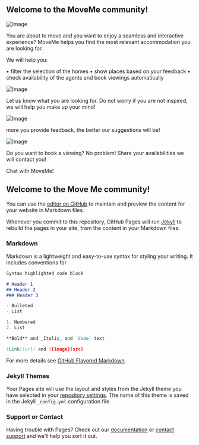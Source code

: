 ## Welcome to the MoveMe community!

![Image](http://image.noelshack.com/fichiers/2018/37/5/1536933360-moveme-circle.png) 

You are about to move and you want to enjoy a seamless and interactive experience? MoveMe helps you find the most relevant accommodation you are looking for. 

We will help you:

•	filter the selection of the homes
•	show places based on your feedback
•	check availability of the agents and book viewings automatically
 

![Image](http://image.noelshack.com/fichiers/2018/37/5/1536938384-picture1.jpg) 

Let us know what you are looking for. 
Do not worry if you are not inspired, we will help you make up your mind! 

![Image](http://image.noelshack.com/fichiers/2018/37/5/1536938432-picture3.jpg) 

more you provide feedback, the better our suggestions will be!

![Image](http://image.noelshack.com/fichiers/2018/37/5/1536938426-picture2.jpg) 

Do you want to book a viewing?  No problem! Share your availabilities we will contact you!

Chat with MoveMe!


## Welcome to the Move Me community!

You can use the [editor on GitHub](https://github.com/smritigarga92/MoveMe/edit/master/index.md) to maintain and preview the content for your website in Markdown files.

Whenever you commit to this repository, GitHub Pages will run [Jekyll](https://jekyllrb.com/) to rebuild the pages in your site, from the content in your Markdown files.

### Markdown

Markdown is a lightweight and easy-to-use syntax for styling your writing. It includes conventions for

```markdown
Syntax highlighted code block

# Header 1
## Header 2
### Header 3

- Bulleted
- List

1. Numbered
2. List

**Bold** and _Italic_ and `Code` text

[Link](url) and ![Image](src)
```

For more details see [GitHub Flavored Markdown](https://guides.github.com/features/mastering-markdown/).

### Jekyll Themes

Your Pages site will use the layout and styles from the Jekyll theme you have selected in your [repository settings](https://github.com/smritigarga92/MoveMe/settings). The name of this theme is saved in the Jekyll `_config.yml` configuration file.

### Support or Contact

Having trouble with Pages? Check out our [documentation](https://help.github.com/categories/github-pages-basics/) or [contact support](https://github.com/contact) and we’ll help you sort it out.



